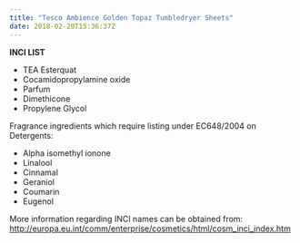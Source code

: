 ```yaml
---
title: "Tesco Ambience Golden Topaz Tumbledryer Sheets"
date: 2018-02-20T15:36:37Z
---
```

**INCI LIST**

* TEA Esterquat
* Cocamidopropylamine oxide
* Parfum
* Dimethicone
* Propylene Glycol

Fragrance ingredients which require listing under EC648/2004 on Detergents:

* Alpha isomethyl ionone
* Linalool
* Cinnamal
* Geraniol
* Coumarin
* Eugenol

More information regarding INCI names can be obtained from: http://europa.eu.int/comm/enterprise/cosmetics/html/cosm_inci_index.htm
